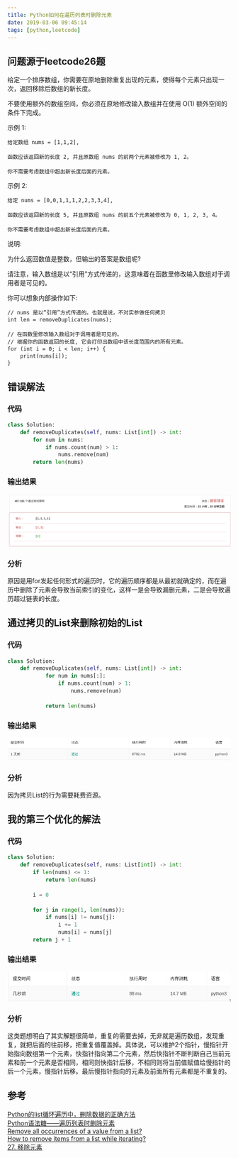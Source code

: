 ```yaml
---
title: Python如何在遍历列表时删除元素
date: 2019-03-06 09:45:14
tags: [python,leetcode]
---
```


问题源于leetcode26题
------------------

给定一个排序数组，你需要在原地删除重复出现的元素，使得每个元素只出现一次，返回移除后数组的新长度。

不要使用额外的数组空间，你必须在原地修改输入数组并在使用 O(1) 额外空间的条件下完成。

示例 1:

```
给定数组 nums = [1,1,2],

函数应该返回新的长度 2, 并且原数组 nums 的前两个元素被修改为 1, 2。

你不需要考虑数组中超出新长度后面的元素。
```

示例 2:
```
给定 nums = [0,0,1,1,1,2,2,3,3,4],

函数应该返回新的长度 5, 并且原数组 nums 的前五个元素被修改为 0, 1, 2, 3, 4。

你不需要考虑数组中超出新长度后面的元素。
```
说明:

为什么返回数值是整数，但输出的答案是数组呢?

请注意，输入数组是以“引用”方式传递的，这意味着在函数里修改输入数组对于调用者是可见的。

你可以想象内部操作如下:

```
// nums 是以“引用”方式传递的。也就是说，不对实参做任何拷贝
int len = removeDuplicates(nums);

// 在函数里修改输入数组对于调用者是可见的。
// 根据你的函数返回的长度, 它会打印出数组中该长度范围内的所有元素。
for (int i = 0; i < len; i++) {
    print(nums[i]);
}
```

错误解法
------------

### 代码

```python
class Solution:
    def removeDuplicates(self, nums: List[int]) -> int:
        for num in nums:
            if nums.count(num) > 1:
                nums.remove(num)
        return len(nums)
```

### 输出结果

![](/images/Screenshot_20190306_201335.png)

### 分析

原因是用for发起任何形式的遍历时，它的遍历顺序都是从最初就确定的，而在遍历中删除了元素会导致当前索引的变化，这样一是会导致漏删元素，二是会导致遍历超过链表的长度。

通过拷贝的List来删除初始的List
------------

### 代码

```python
class Solution:
    def removeDuplicates(self, nums: List[int]) -> int:
            for num in nums[:]:
                if nums.count(num) > 1:
                    nums.remove(num)

            return len(nums)

```

### 输出结果

![](/images/Screenshot_20190306_203338.png)

### 分析
因为拷贝List的行为需要耗费资源。


我的第三个优化的解法
------------

### 代码

```python
class Solution:
    def removeDuplicates(self, nums: List[int]) -> int:
        if len(nums) <= 1:
            return len(nums)

        i = 0

        for j in range(1, len(nums)):
            if nums[i] != nums[j]:
                i += 1
                nums[i] = nums[j]
        return j + 1
```

### 输出结果

![](/images/Screenshot_20190306_213648.png)

### 分析
这类题想明白了其实解题很简单，重复的需要去掉，无非就是遍历数组，发现重复，就把后面的往前移，把重复值覆盖掉。具体说，可以维护2个指针，慢指针开始指向数组第一个元素，快指针指向第二个元素，然后快指针不断判断自己当前元素和前一个元素是否相同，相同则快指针后移，不相同则将当前值赋值给慢指针的后一个元素，慢指针后移。最后慢指针指向的元素及前面所有元素都是不重复的。

参考
---
[Python的list循环遍历中，删除数据的正确方法](https://www.cnblogs.com/bananaplan/p/remove-listitem-while-iterating.html)  
[Python语法糖——遍历列表时删除元素](https://segmentfault.com/a/1190000007214571)  
[Remove all occurrences of a value from a list?](https://stackoverflow.com/questions/1157106/remove-all-occurrences-of-a-value-from-a-list)    
[How to remove items from a list while iterating?](https://stackoverflow.com/questions/1207406/how-to-remove-items-from-a-list-while-iterating)  
[27. 移除元素](https://leetcode-cn.com/problems/remove-element/)
